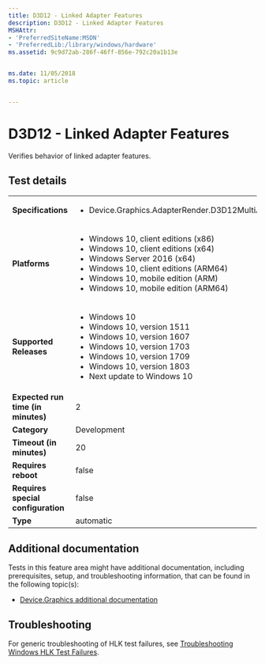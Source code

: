 ```yaml
---
title: D3D12 - Linked Adapter Features
description: D3D12 - Linked Adapter Features
MSHAttr:
- 'PreferredSiteName:MSDN'
- 'PreferredLib:/library/windows/hardware'
ms.assetid: 9c9d72ab-286f-46ff-856e-792c20a1b13e


ms.date: 11/05/2018
ms.topic: article


---
```


# <span id="p_hlk_test.811985e3-9944-4a77-b9f9-0a554f685f53"></span>D3D12 - Linked Adapter Features


Verifies behavior of linked adapter features.

## Test details

|||
|---|---|
| **Specifications**  | <ul><li>Device.Graphics.AdapterRender.D3D12MultiAdapter.CoreRequirement</li></ul> |  
| **Platforms**   | <ul><li>Windows 10, client editions (x86)</li><li>Windows 10, client editions (x64)</li><li>Windows Server 2016 (x64)</li><li>Windows 10, client editions (ARM64)</li><li>Windows 10, mobile edition (ARM)</li><li>Windows 10, mobile edition (ARM64)</li></ul> |
| **Supported Releases** | <ul><li>Windows 10</li><li>Windows 10, version 1511</li><li>Windows 10, version 1607</li><li>Windows 10, version 1703</li><li>Windows 10, version 1709</li><li>Windows 10, version 1803</li><li>Next update to Windows 10</li></ul> |
|**Expected run time (in minutes)**| 2 |
|**Category**| Development |
|**Timeout (in minutes)**| 20 |
|**Requires reboot**| false |
|**Requires special configuration**| false |
|**Type**| automatic |



## <span id="Additional_documentation"></span><span id="additional_documentation"></span><span id="ADDITIONAL_DOCUMENTATION"></span>Additional documentation


Tests in this feature area might have additional documentation, including prerequisites, setup, and troubleshooting information, that can be found in the following topic(s):

-   [Device.Graphics additional documentation](device-graphics-additional-documentation.md)

## <span id="Troubleshooting"></span><span id="troubleshooting"></span><span id="TROUBLESHOOTING"></span>Troubleshooting


For generic troubleshooting of HLK test failures, see [Troubleshooting Windows HLK Test Failures](../user/troubleshooting-windows-hlk-test-failures.md).










